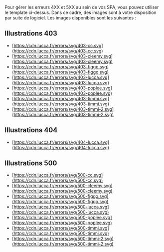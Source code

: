 Pour gérer les erreurs 4XX et 5XX au sein de vos SPA, vous pouvez utiliser le template ci-dessus.
Dans ce cadre, des images sont à votre disposition par suite de logiciel. Les images disponibles sont les suivantes :

## Illustrations 403
- [https://cdn.lucca.fr/errors/svg/403-cc.svg](https://cdn.lucca.fr/errors/svg/403-cc.svg)
- [https://cdn.lucca.fr/errors/svg/403-cleemy.svg](https://cdn.lucca.fr/errors/svg/403-cleemy.svg)
- [https://cdn.lucca.fr/errors/svg/403-figgo.svg](https://cdn.lucca.fr/errors/svg/403-figgo.svg)
- [https://cdn.lucca.fr/errors/svg/403-lucca.svg](https://cdn.lucca.fr/errors/svg/403-lucca.svg)
- [https://cdn.lucca.fr/errors/svg/403-poplee.svg](https://cdn.lucca.fr/errors/svg/403-poplee.svg)
- [https://cdn.lucca.fr/errors/svg/403-timmi.svg](https://cdn.lucca.fr/errors/svg/403-timmi.svg)
- [https://cdn.lucca.fr/errors/svg/403-timmi-2.svg](https://cdn.lucca.fr/errors/svg/403-timmi-2.svg)

## Illustrations 404
- [https://cdn.lucca.fr/errors/svg/404-lucca.svg](https://cdn.lucca.fr/errors/svg/404-lucca.svg)

## Illustrations 500
- [https://cdn.lucca.fr/errors/svg/500-cc.svg](https://cdn.lucca.fr/errors/svg/500-cc.svg)
- [https://cdn.lucca.fr/errors/svg/500-cleemy.svg](https://cdn.lucca.fr/errors/svg/500-cleemy.svg)
- [https://cdn.lucca.fr/errors/svg/500-figgo.svg](https://cdn.lucca.fr/errors/svg/500-figgo.svg)
- [https://cdn.lucca.fr/errors/svg/500-lucca.svg](https://cdn.lucca.fr/errors/svg/500-lucca.svg)
- [https://cdn.lucca.fr/errors/svg/500-poplee.svg](https://cdn.lucca.fr/errors/svg/500-poplee.svg)
- [https://cdn.lucca.fr/errors/svg/500-timmi.svg](https://cdn.lucca.fr/errors/svg/500-timmi.svg)
- [https://cdn.lucca.fr/errors/svg/500-timmi-2.svg](https://cdn.lucca.fr/errors/svg/500-timmi-2.svg)
